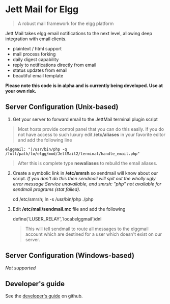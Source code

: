 Jett Mail for Elgg
==================
>A robust mail framework for the elgg platform

Jett Mail takes elgg email notifications to the next level, allowing deep integration with email clients.

 - plaintext / html support
 - mail process forking
 - daily digest capability
 - reply to notifications directly from email
 - status updates from email
 - beautiful email template

**Please note this code is in alpha and is currently being developed. Use at your own risk.**

## Server Configuration (Unix-based)
 1. Get your server to forward email to the JettMail terminal plugin script
> Most hosts provide control panel that you can do this easily. If you do not have access to such luxury edit **/etc/aliases** in your favorite editor and add the following line

    elggmail: "|/usr/bin/php -q /full/path/to/elgg/mod/JettMail2/terminal/handle_email.php"
> After this is complete type **newaliases** to rebuild the email aliases.




 2. Create a symbolic link in **/etc/smrsh** so sendmail will know about our script. *If you don't do this then sendmail will spit out the wholly ugly error message Service unavailable, and smrsh: "php" not available for sendmail programs (stat failed).*

    cd /etc/smrsh;
    ln -s /usr/bin/php ./php

 3. Edit **/etc/mail/sendmail.mc** file and add the following

    define(\`LUSER_RELAY',\`local:elggmail')dnl

    > This will tell sendmail to route all messages to the elggmail account
which are destined for a user which doesn't exist on our server.

## Server Configuration (Windows-based)
*Not supported*

## Developer's guide
See the [developer's guide](https://github.com/jumbojett/jettmail/wiki/Developer%27s-Guide) on github.


